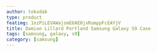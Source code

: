 ```yaml
---
author: tokodab
type: product
featimg: 1nzPiLEVAWajsmE6AE0jxRumppFcEAYjV
title: Damian Lillard Portland Samsung Galaxy S9 Case
tags: [samsung, galaxy, s9]
category: [samsung]
---
```

